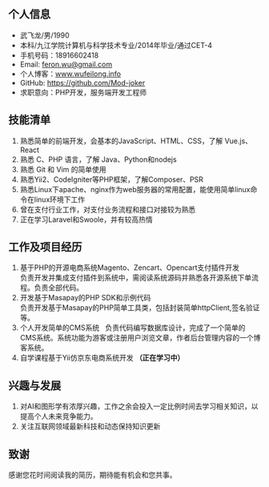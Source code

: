 ## 个人信息
- 武飞龙/男/1990
- 本科/九江学院计算机与科学技术专业/2014年毕业/通过CET-4
- 手机号码：18916602418
- Email: <feron.wu@gmail.com>
- 个人博客：www.wufeilong.info
- GitHub: https://github.com/Mod-joker
- 求职意向：PHP开发，服务端开发工程师

## 技能清单

1. 熟悉简单的前端开发，会基本的JavaScript、HTML、CSS，了解 Vue.js、React
2. 熟悉 C、PHP 语言，了解 Java、Python和nodejs
3. 熟悉 Git 和 Vim 的简单使用
4. 熟悉Yii2、CodeIgniter等PHP框架，了解Composer、PSR
5. 熟悉Linux下apache、nginx作为web服务器的常用配置，能使用简单linux命令在linux环境下工作
6. 曾在支付行业工作，对支付业务流程和接口对接较为熟悉
7. 正在学习Laravel和Swoole，并有较高热情

## 工作及项目经历

1. 基于PHP的开源电商系统Magento、Zencart、Opencart支付插件开发   
负责开发并集成支付插件到系统中，需阅读系统源码并熟悉各开源系统下单流程。负责全部代码。
2. 开发基于Masapay的PHP SDK和示例代码   
负责开发基于Masapay的PHP简单工具类，包括封装简单httpClient,签名验证等。
3. 个人开发简单的CMS系统   
负责代码编写数据库设计，完成了一个简单的CMS系统。系统功能为游客或注册用户浏览文章，作者后台管理内容的一个博客系统。
4. 自学课程基于Yii仿京东电商系统开发 **（正在学习中）**

## 兴趣与发展

1. 对AI和图形学有浓厚兴趣，工作之余会投入一定比例时间去学习相关知识，以提高个人未来竞争能力。
2. 关注互联网领域最新科技和动态保持知识更新

## 致谢

感谢您花时间阅读我的简历，期待能有机会和您共事。
